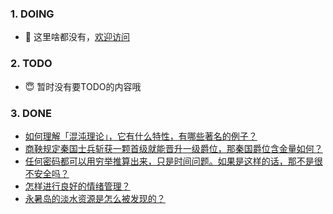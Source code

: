 ### 1. DOING
- 👋 这里啥都没有，[欢迎访问](https://fangler.github.io/)

### 2. TODO 
- 😇 暂时没有要TODO的内容哦

### 3. DONE
<!-- BLOG-POST-LIST:START -->
- [如何理解「混沌理论」，它有什么特性，有哪些著名的例子？](https://daily.zhihu.com/story/9761872)
- [商鞅规定秦国士兵斩获一颗首级就能晋升一级爵位，那秦国爵位含金量如何？](https://daily.zhihu.com/story/9761868)
- [任何密码都可以用穷举推算出来，只是时间问题。如果是这样的话，那不是很不安全吗？](https://daily.zhihu.com/story/9761875)
- [怎样进行良好的情绪管理？](https://daily.zhihu.com/story/9761889)
- [永暑岛的淡水资源是怎么被发现的？](https://daily.zhihu.com/story/9761986)
<!-- BLOG-POST-LIST:END -->
